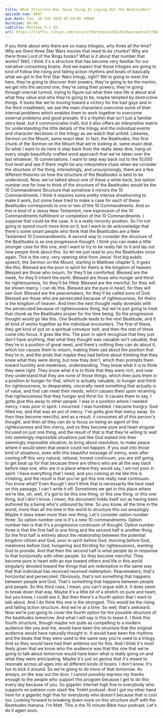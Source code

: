 ```yaml
---
title: What Structure Was Jesus Using In Laying Out the Beatitudes?
episode_num: 0087
pub_date: Tue, 18 Feb 2020 05:34:05 +0000
duration: 09:08
subtitle: Matthew 5:1-10
url: https://traffic.libsyn.com/secure/thetenminutebiblehourpodcast/0087_-_Final.mp3
---
```


 If you think about why there are so many trilogies, why three all the time? Why are there three Star Wars movies that need to be chunks? Why are there three Lord of the Rings books? What is it about that number that works? Well, I think it's a structure that has become very familiar for our narrative-consuming brains. And we expect that those trilogies are going to kind of follow the rising and falling action rhythms and beats of basically what we got in the first Star Wars trilogy, right? We're going to meet the hero, they're going to discover their powers, they're going to be the mentor, we get into the second one, they're using their powers, they're going through internal turmoil, trying to figure out what their new life is about and what they value and who they're going to be, maybe tempted by destructive things. It looks like we're moving toward a victory for the bad guys and in the third installment, we see the main characters overcome some of their internal problems which enables them to work together to overcome external problems and good prevails. It's a rhythm that isn't just a familiar story beat, but it communicates truth, but it also offers an interpretive matrix for understanding the little details of the trilogy and the individual events and character decisions in the trilogy as we watch that unfold. Likewise, Sermon on the Mount, same exact deal. In fact, the Beatitudes, this first chunk of the Sermon on the Mount that we're looking at, same exact deal. So what I want to do here is step back from the really deep dive, hang on every single beautifully crafted word approach that we've taken over the last whatever, 10 conversations. I want to step way back out to the 10,000 foot level and see if there might be any interpretive clues when we consider the structure of the thing. Interestingly, and unsurprisingly, there are a few different theories on how the structure of the Beatitudes is best to be understood. Now, we've talked about one of these a while back, but option number one for how to think of the structure of the Beatitudes would be the 10 Commandment Structure that somehow it mirrors the 10 Commandments. I think it requires some pretty intense shoehorning to make it work, but some have tried to make a case for each of these Beatitudes corresponds to one or two of the 10 Commandments. And so this is kind of a Jesus New Testament, new expression of the 10 Commandments fulfillment or completion of the 10 Commandments. I suppose that could be the case. It is a really minority position. So I'm not going to spend much more time on it, but I want to do acknowledge that there's some smart people who think that the Beatitudes are a New Testament 10 Commandments. A second way to consider the structure of the Beatitudes is as one progressive thought. I think you can make a little stronger case for this one, and I want to try to be really fair to it and lay out how people think about this. So let me just read to you the Beatitudes once again. This is the very, very opening shot from Jesus' first big public speech, the Sermon on the Mount, starting in Matthew chapter 5, it goes like this. Blessed are the poor in spirit for theirs is the kingdom of heaven. Blessed are those who mourn, for they'll be comforted. Blessed are the meek, for they'll inherit the earth. Blessed are those who hunger and thirst for righteousness, for they'll be filled. Blessed are the merciful, for they will be shown mercy. I can do this. Blessed are the pure in heart, for they will see God. Blessed are the peacemakers, for they'll be called sons of God. Blessed are those who are persecuted because of righteousness, for theirs is the kingdom of heaven. And then the next thought really dovetails with the persecuted because of righteousness thing, but we're just going to treat that chunk as the Beatitudes proper for the time being. So the progressive thought would go like this. One Beatitude leads to the next Beatitude, and it all kind of works together as the individual encounters. The first of these, they get kind of put on a spiritual conveyor belt, and then the rest of these come into focus. It goes like this. The poor in spirit recognize that they just don't have anything, that what they thought was valuable isn't valuable, that they're in a position of great need, and there's nothing they can do about it, which too causes them to mourn, making them sad about the position that they're in, and the pride that maybe they had before about thinking that they knew what they were doing, but now they don't, which then prompts them toward humility and meekness, understanding. They know what it is to think they were right. They know what it is to think that they were rich, and now they understand that they are none of those things, which then puts them in a position to hunger for that, which is actually valuable, to hunger and thirst for righteousness, to desperately, viscerally need something that actually is of value, and that can meet their needs, which causes them upon receiving that righteousness that they hunger and thirst for. It causes them to say, I gotta give this away to other people. I was in a position where I needed mercy. I was poor in spirit. I mourned. I was humbled. I became hungry. God filled me, and that was an act of mercy. I've gotta give that mercy away. So then they become merciful, and as a result, it consumes all of this person's thought, and then all they can do is focus on being an agent of this righteousness and this mercy, and so they become pure and heart singular focused on just one thing, and the result of that is that they're willing to wait into seemingly impossible situations just like God waited into their seemingly impossible situation, to bring about resolution, to make peace where it would seem that peace could not happen. If you wait into those kind of situations, even with this beautiful message of mercy, even after coming off this very natural, rational, honest continuum, you are still going to get beat up for that because there are others who are all the way back before step one, who are in a place where they would say, I am not poor in spirit. I have everything that I need, and you coming at me like this is irritating, and the result is that you've got this one really neat continuum. You know what? Even though I don't think that is necessarily the best read on this passage, I can't write it off. Sometimes we get in this place where we're like, oh, well, it's got to be this one thing, or this one thing, or this one thing, but I don't know. I mean, the document holds itself out as having been authored by a being who's unbound by time. So you know, all the time in the world, more than all the time in the world to structure this out amazingly. Maybe it does mean more than one thing. Let's consider option number three. So option number one is it's a new 10 commandments. Option number two is that it's a progressive continuum of thought. Option number three is that the first half is one thing and the second half is another thing. So the first half is entirely about the relationship between the potential kingdom citizen and God, poor in spirit before God, morning before God, meekness before God, hungering and thirsting for righteousness, wanting God to provide. And that then the second half is what people do in response to that horizontally with other people. So they become merciful. They become pure in heart with an eye toward others and life in this world singularly devoted toward the things that are redemptive in the same way that that individual has received received redemption. Peacemakers, that's horizontal and persecuted. Obviously, that's not something that happens between people and God. That's something that happens between people and people. So this third case, I mean, you can't argue with it. It does seem to break down that way. Maybe it's a little bit of a stretch on pure and heart, but you know, I could see it. But then there's a fourth option that I want to talk about. And I do think this one is the strongest. This would be the rising and falling action structure. And we're at a time. So well, that's awkward. Now we're just going to cover the fourth option for the possible structure of the beatitudes tomorrow. And what I will say is this to tease it. I think this fourth structure, though maybe not quite as compelling to a modern audience like you and me, would have been the structure that the original audience would have naturally thought in. It would have been the rhythms and the beats that they were used to the same way you're used to a trilogy. And so they would have had their antenna out for this. And I think it's most likely given that we know who the audience was that this one that we're going to talk about tomorrow would have been what is really going on and what they were anticipating. Maybe it's just so genius that it's meant to resonate across all ages into all different kinds of brains. I don't know. It's fun to kick it around. So we're going to do more of that tomorrow. As always, on the way out the door, I cannot possibly express my thanks enough to the people who support this program because I get to do this every day because of you. So gigantic internet high five to everybody who supports on patreon.com slash the TmbH podcast. And I got my other hand here for a gigantic high five for everybody who doesn't because that is cool too. Looking forward to breaking down more on this structure stuff with the Beatitudes manana. I'm Matt. This is the 10 minute Bible hour podcast. Let's do it again soon.